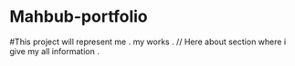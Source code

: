 # Mahbub-portfolio
#This project will represent me . my works .
// Here about section where i give my all information . 
